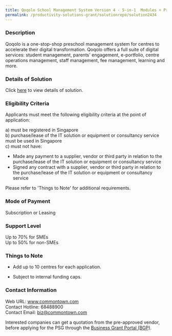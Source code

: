 ```yaml
---
title: Qoqolo School Management System Version 4 - 5-in-1  Modules + Private Label
permalink: /productivity-solutions-grant/solutionrepo/solution2434
---
```


### Description

Qoqolo is a one-stop-shop preschool management system for centres to accelerate their digital transformation.  Qoqolo offers a full suite of digital services: student management, parents' engagement, e-portfolio, centre operations management, staff management, fee management, learning and more.

### Details of Solution

Click <a href='https://www.gobusiness.gov.sg/images/psg/Desensitised_Commontown_20200083_Annex_3_Part_4.pdf' target='_blank' rel='noopener'>here</a> to view details of solution.

### Eligibility Criteria

Applicants must meet the following eligibility criteria at the point of application:

a) must be registered in Singapore <br>
b) purchase/lease of the IT solution or equipment or consultancy service must be used in Singapore <br>
c) must not have:
- Made any payment to a supplier, vendor or third party in relation to the purchase/lease of the IT solution or equipment or consultancy service
- Signed any contract with a supplier, vendor or third party in relation to the purchase/lease of the IT solution or equipment or consultancy service

Please refer to 'Things to Note' for additional requirements.

### Mode of Payment
Subscription or Leasing

### Support Level
Up to 70% for SMEs <br>
Up to 50% for non-SMEs

### Things to Note
 - Add up to 10 centres for each application.

- Subject to internal funding caps.

### Contact Information
Web URL: www.commontown.com <br>Contact Hotline: 68488900 <br>Contact Email: biz@commontown.com <br>

Interested companies can get a quotation from the pre-approved vendor, before applying for the PSG through the <a target='_blank' rel='noopener' href='https://www.businessgrants.gov.sg/'>Business Grant Portal (BGP)</a>.
